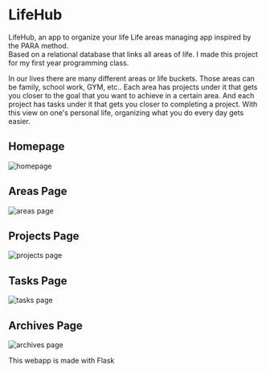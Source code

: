 # LifeHub
LifeHub, an app to organize your life Life areas managing app inspired by the PARA method. \
Based on a relational database that links all areas of life.
I made this project for my first year programming class. 

In our lives there are many different areas or life buckets. 
Those areas can be family, school work, GYM, etc..
Each area has projects under it that gets you closer to the goal that you want to achieve in a certain area.
And each project has tasks under it that gets you closer to completing a project.
With this view on one's personal life, organizing what you do every day gets easier. 


## Homepage
![homepage](https://github.com/nayem-m/lifehub/assets/37776443/3213efca-299b-4d33-b944-159c4a840a83)

## Areas Page
![areas page](https://github.com/nayem-m/lifehub/assets/37776443/88455504-8389-49f3-8411-d0546883c9a2)

## Projects Page
![projects page](https://github.com/nayem-m/lifehub/assets/37776443/cb6ac8cc-0e93-4f43-bd60-9a1383e00653)

## Tasks Page
![tasks page](https://github.com/nayem-m/lifehub/assets/37776443/948cde5d-bcb8-4ebf-81bc-da212053992f)

## Archives Page
![archives page](https://github.com/nayem-m/lifehub/assets/37776443/58f171fd-90af-4114-b5a8-eaa7f62d87e9)


This webapp is made with Flask
